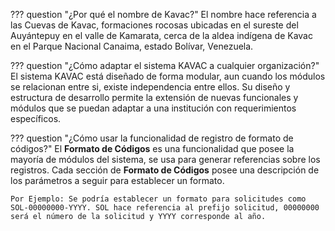 ??? question "¿Por qué el nombre de Kavac?"
    El nombre hace referencia a las Cuevas de Kavac, formaciones rocosas ubicadas en el sureste del Auyántepuy en el valle de Kamarata, cerca de la aldea indígena de Kavac en el Parque Nacional Canaima, estado Bolívar, Venezuela. 

??? question "¿Cómo adaptar el sistema KAVAC a cualquier organización?"
   	El sistema KAVAC está diseñado de forma modular, aun cuando los módulos se relacionan entre si, existe independencia entre ellos.  Su diseño y estructura de desarrollo permite la extensión de nuevas funcionales y módulos que se puedan adaptar a una institución con requerimientos específicos. 

??? question "¿Cómo usar la funcionalidad de registro de formato de códigos?"
    El **Formato de Códigos** es una funcionalidad que posee la mayoría de módulos del sistema, se usa para generar referencias sobre los registros.  Cada sección de **Formato de Códigos** posee una descripción de los parámetros a seguir para establecer un formato.  

    Por Ejemplo: Se podría establecer un formato para solicitudes como SOL-00000000-YYYY. SOL hace referencia al prefijo solicitud, 00000000 será el número de la solicitud y YYYY corresponde al año. 


